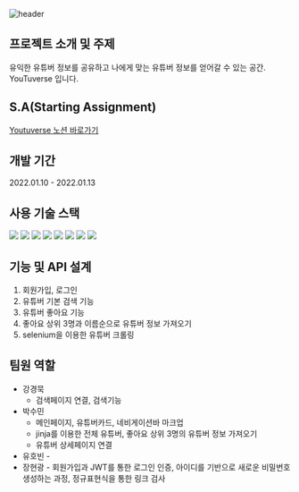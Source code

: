 ![header](https://capsule-render.vercel.app/api?type=waving&color=auto&text=%YouTuverse%20%20&height=200&fontSize=100) 

## 프로젝트 소개 및 주제
유익한 유튜버 정보를 공유하고 나에게 맞는 유튜버 정보를 얻어갈 수 있는 공간. YouTuverse 입니다.  
  
## S.A(Starting Assignment)
[Youtuverse 노션 바로가기](https://www.notion.so/99-C-4-S-A-a2f0616ad2514adb9d0a415bc74b26c2)

## 개발 기간
2022.01.10 - 2022.01.13

## 사용 기술 스택
<img src="https://img.shields.io/badge/Python-3776AB?style=for-the-badge&logo=Python&logoColor=white"/> <img src="https://img.shields.io/badge/Flask-000000?style=for-the-badge&logo=flask&logoColor=white"/> <img src="https://img.shields.io/badge/Jinja-B41717?style=for-the-badge&logo=Jinja&logoColor=white"/> <img src="https://img.shields.io/badge/Selenium-43B02A?style=for-the-badge&logo=Selenium&logoColor=white"/> <img src="https://img.shields.io/badge/MongoDB-47A248?style=for-the-badge&logo=MongoDB&logoColor=white"/> <img src="https://img.shields.io/badge/HTML5-E34F26?style=for-the-badge&logo=HTML5&logoColor=white"/> <img src="https://img.shields.io/badge/CSS3-1572B6?style=for-the-badge&logo=CSS3&logoColor=white"/> <img src="https://img.shields.io/badge/JavaScript-F7DF1E?style=for-the-badge&logo=JavaScript&logoColor=black"/>

## 기능 및 API 설계
1. 회원가입, 로그인
2. 유튜버 기본 검색 기능
3. 유튜버 좋아요 기능
4. 좋아요 상위 3명과 이름순으로 유튜버 정보 가져오기
5. selenium을 이용한 유튜버 크롤링

## 팀원 역할
* 강경묵 
  * 검색페이지 연결, 검색기능
* 박수민
  * 메인페이지, 유튜버카드, 네비게이션바 마크업
  * jinja를 이용한 전체 유튜버, 좋아요 상위 3명의 유튜버 정보 가져오기
  * 유튜버 상세페이지 연결
* 유호빈 -
* 장현광 - 회원가입과 JWT를 통한 로그인 인증, 아이디를 기반으로 새로운 비밀번호 생성하는 과정, 정규표현식을 통한 링크 검사
